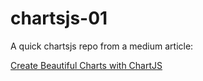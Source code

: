# chartsjs-01
A quick chartsjs repo from a medium article:

[Create Beautiful Charts with ChartJS](https://betterprogramming.pub/making-beautiful-charts-with-chartjs-46a045465c24)
